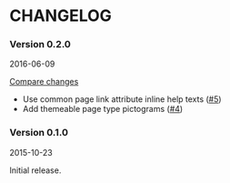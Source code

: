 # CHANGELOG

### Version 0.2.0

2016-06-09

[Compare changes](https://github.com/codevise/pageflow-internal-links/compare/v0.1.0...v0.2.0)

- Use common page link attribute inline help texts
  ([#5](https://github.com/codevise/pageflow-internal-links/pull/5))
- Add themeable page type pictograms
  ([#4](https://github.com/codevise/pageflow-internal-links/pull/4))

### Version 0.1.0

2015-10-23

Initial release.
